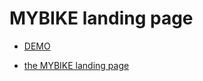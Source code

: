# MYBIKE landing page

- [DEMO](https://andr1yk.github.io/layout_miami/)

- [the MYBIKE landing page](https://www.figma.com/file/Ic3SlZjkATYaS7uTifZAIk/BIKE?node-id=0%3A1)
